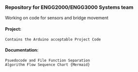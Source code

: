 ### Repository for ENGG2000/ENGG3000 Systems team
Working on code for sensors and bridge movement

#### Project:
    Contains the Arduino acceptable Project Code

#### Documentation:
    Psuedocode and File Function Separation
    Algorithm Flow Sequence Chart {Mermaid}
    
